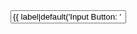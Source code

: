<input type="{{ input_button_type|default('button') }}" value="{{ label|default('Input Button: ' ~ input_button_type) }}" />